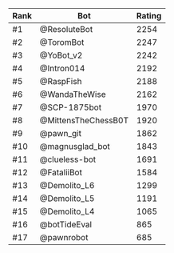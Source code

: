 Rank|Bot|Rating
---|---|---
#1|@ResoluteBot|2254
#2|@ToromBot|2247
#3|@YoBot_v2|2242
#4|@Intron014|2192
#5|@RaspFish|2188
#6|@WandaTheWise|2162
#7|@SCP-1875bot|1970
#8|@MittensTheChessB0T|1920
#9|@pawn_git|1862
#10|@magnusglad_bot|1843
#11|@clueless-bot|1691
#12|@FataliiBot|1584
#13|@Demolito_L6|1299
#14|@Demolito_L5|1191
#15|@Demolito_L4|1065
#16|@botTideEval|865
#17|@pawnrobot|685
